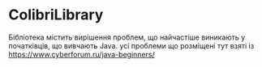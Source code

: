 # ColibriLibrary
Бібліотека містить вирішення проблем, що найчастіше виникають у початківців, що вивчають Java. усі проблеми що розміщені тут взяті із https://www.cyberforum.ru/java-beginners/ 
